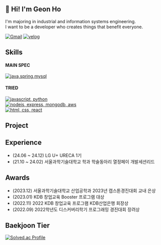 
## 👋 Hi! I'm Geon Ho 

I'm majoring in industrial and information systems engineering. 
<br/> I want to be a developer who creates things that benefit everyone.

[![Gmail](http://img.shields.io/badge/-Gmail-EA4335?style=for-the-badge&logo=gmail&logoColor=white)](mailto:geonh1016@gmail.com)
[![velog](https://img.shields.io/badge/velog-20C997?style=for-the-badge&logo=velog&logoColor=white)](https://velog.io/@geonh/posts) 


## Skills

#### MAIN SPEC
<a href="https://github.com/heogeonho">
  <img src="https://skillicons.dev/icons?i=java,spring,mysql" title="java,spring,mysql" />
</a>

#### TRIED
<a href="https://github.com/heogeonho">
  <img src="https://skillicons.dev/icons?i=js,py" title="javascript, python" />
</a>
<br/>
<a href="https://github.com/heogeonho">
  <img src="https://skillicons.dev/icons?i=nodejs,express,mongodb,aws" title="nodejs, express, mongodb, aws"/>
</a>
<br/>
<a href="https://github.com/heogeonho">
  <img src="https://skillicons.dev/icons?i=html,css,react" title="html, css, react"/>
</a>

## Project



## Experience
- (24.06 ~ 24.12) LG U+ URECA 1기
- (21.10 ~ 24.02) 서울과학기술대학교 학과 학술동아리 열정페이 개발세션리드

## Awards
- (2023.12) 서울과학기술대학교 산업공학과 2023년 캡스톤경진대회 교내 은상 
- (2023.01) KDB 창업교육 Booster 프로그램 대상 
- (2022.11) 2022 KDB 창업교육 프로그램 KDB산업은행 회장상
- (2022.09) 2022학년도 디스커버리학기 프로그래밍 경진대회 장려상 
  
## Baekjoon Tier

[![Solved.ac Profile](http://mazassumnida.wtf/api/v2/generate_badge?boj=gjrjsgh1016)](https://solved.ac/gjrjsgh1016/)


<!--
**heogeonho/heogeonho** is a ✨ _special_ ✨ repository because its `README.md` (this file) appears on your GitHub profile.

Here are some ideas to get you started:

- 🔭 I’m currently working on ...
- 🌱 I’m currently learning ...
- 👯 I’m looking to collaborate on ...
- 🤔 I’m looking for help with ...
- 💬 Ask me about ...
- 📫 How to reach me: ...
- 😄 Pronouns: ...
- ⚡ Fun fact: ...
-->
